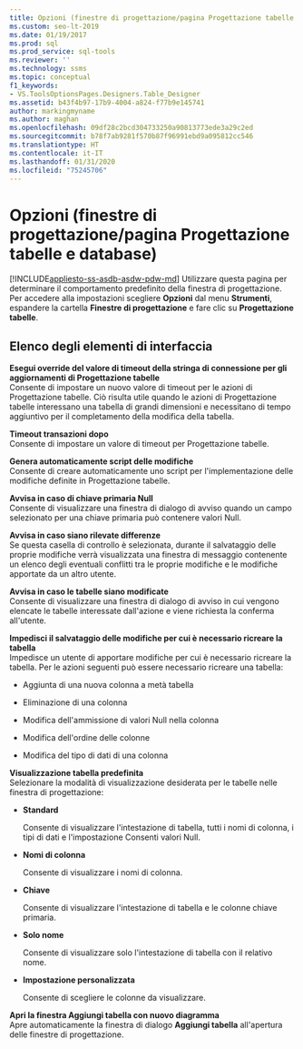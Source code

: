 ```yaml
---
title: Opzioni (finestre di progettazione/pagina Progettazione tabelle e database)
ms.custom: seo-lt-2019
ms.date: 01/19/2017
ms.prod: sql
ms.prod_service: sql-tools
ms.reviewer: ''
ms.technology: ssms
ms.topic: conceptual
f1_keywords:
- VS.ToolsOptionsPages.Designers.Table_Designer
ms.assetid: b43f4b97-17b9-4004-a824-f77b9e145741
author: markingmyname
ms.author: maghan
ms.openlocfilehash: 09df28c2bcd304733250a90813773ede3a29c2ed
ms.sourcegitcommit: b78f7ab9281f570b87f96991ebd9a095812cc546
ms.translationtype: HT
ms.contentlocale: it-IT
ms.lasthandoff: 01/31/2020
ms.locfileid: "75245706"
---
```

# <a name="options-designers---table-and-database-designers-page"></a>Opzioni (finestre di progettazione/pagina Progettazione tabelle e database)
[!INCLUDE[appliesto-ss-asdb-asdw-pdw-md](../../includes/appliesto-ss-asdb-asdw-pdw-md.md)]
Utilizzare questa pagina per determinare il comportamento predefinito della finestra di progettazione. Per accedere alla impostazioni scegliere **Opzioni** dal menu **Strumenti**, espandere la cartella **Finestre di progettazione** e fare clic su **Progettazione tabelle**.  
  
## <a name="uielement-list"></a>Elenco degli elementi di interfaccia  
**Esegui override del valore di timeout della stringa di connessione per gli aggiornamenti di Progettazione tabelle**  
Consente di impostare un nuovo valore di timeout per le azioni di Progettazione tabelle. Ciò risulta utile quando le azioni di Progettazione tabelle interessano una tabella di grandi dimensioni e necessitano di tempo aggiuntivo per il completamento della modifica della tabella.  
  
**Timeout transazioni dopo**  
Consente di impostare un valore di timeout per Progettazione tabelle.  
  
**Genera automaticamente script delle modifiche**  
Consente di creare automaticamente uno script per l'implementazione delle modifiche definite in Progettazione tabelle.  
  
**Avvisa in caso di chiave primaria Null**  
Consente di visualizzare una finestra di dialogo di avviso quando un campo selezionato per una chiave primaria può contenere valori Null.  
  
**Avvisa in caso siano rilevate differenze**  
Se questa casella di controllo è selezionata, durante il salvataggio delle proprie modifiche verrà visualizzata una finestra di messaggio contenente un elenco degli eventuali conflitti tra le proprie modifiche e le modifiche apportate da un altro utente.  
  
**Avvisa in caso le tabelle siano modificate**  
Consente di visualizzare una finestra di dialogo di avviso in cui vengono elencate le tabelle interessate dall'azione e viene richiesta la conferma all'utente.  
  
**Impedisci il salvataggio delle modifiche per cui è necessario ricreare la tabella**  
Impedisce un utente di apportare modifiche per cui è necessario ricreare la tabella. Per le azioni seguenti può essere necessario ricreare una tabella:  
  
-   Aggiunta di una nuova colonna a metà tabella  
  
-   Eliminazione di una colonna  
  
-   Modifica dell'ammissione di valori Null nella colonna  
  
-   Modifica dell'ordine delle colonne  
  
-   Modifica del tipo di dati di una colonna  
  
**Visualizzazione tabella predefinita**  
Selezionare la modalità di visualizzazione desiderata per le tabelle nelle finestra di progettazione:  
  
-   **Standard**  
  
    Consente di visualizzare l'intestazione di tabella, tutti i nomi di colonna, i tipi di dati e l'impostazione Consenti valori Null.  
  
-   **Nomi di colonna**  
  
    Consente di visualizzare i nomi di colonna.  
  
-   **Chiave**  
  
    Consente di visualizzare l'intestazione di tabella e le colonne chiave primaria.  
  
-   **Solo nome**  
  
    Consente di visualizzare solo l'intestazione di tabella con il relativo nome.  
  
-   **Impostazione personalizzata**  
  
    Consente di scegliere le colonne da visualizzare.  
  
**Apri la finestra Aggiungi tabella con nuovo diagramma**  
Apre automaticamente la finestra di dialogo **Aggiungi tabella** all'apertura delle finestre di progettazione.  
  
